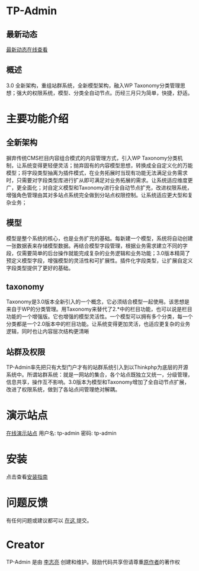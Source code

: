 # TP-Admin #

## 最新动态
[最新动态在线查看](http://www.hhailuo.com/archives/18203)

## 概述 
3.0 全新架构，重组站群系统，全新模型架构，融入WP Taxonomy分类管理思想；强大的权限系统，模型、分类全自动节点。历经三月只为简单，快捷，舒适。

# 主要功能介绍 #
## 全新架构
摒弃传统CMS栏目内容组合模式的内容管理方式，引入WP Taxonomy分类机制，让系统变得更轻便灵活；抛弃固有的内容模型思想，转换成全自定义化的万能模型；将字段类型抽离为插件模式，在业务拓展时当现有功能无法满足业务需求时，只需要对字段类型库进行扩从即可满足对业务拓展的需求。让系统适应维度更广，更全面化；对自定义模型和Taxonomy进行全自动节点扩充，改进权限系统，增强角色管理由其对多站点系统完全做到分站点权限控制。让系统适应更大型和复杂业务；

## 模型
模型是整个系统的核心，也是业务扩充的基础。每新建一个模型，系统将自动创建一张数据表来存储模型数据。再结合模型字段管理，根据业务需求建立不同的字段，仅需要简单的后台操作就能完成复杂的业务逻辑和业务功能；3.0版本精简了预定义模型字段，增强模型的灵活性和可扩展性。插件化字段类型，让扩展自定义字段类型提供了更好的基础。

## taxonomy
Taxonomy是3.0版本全新引入的一个概念，它必须结合模型一起使用。该思想是来自于WP的分类管理。用Taxonomy来替代了2.*中的栏目功能，也可以说是栏目功能的一个增强版。它也增强的模型灵活性。一个模型可以拥有多个分类，每一个分类都是一个2.0版本中的栏目功能。让系统变得更加灵活，也适应更复杂的业务逻辑，同时也让内容层次结构更清晰

## 站群及权限
TP-Admin率先把只有大型门户才有的站群系统引入到以Thinkphp为底层的开源系统中。所谓站群系统：就是一网站的集合，各个站点既独立又统一，分级管理，信息共享，操作互不影响。3.0版本为模型和Taxonomy增加了全自动节点扩展，改进了权限系统，做到了各站点间管理绝对解耦。

# 演示站点 #
[在线演示站点](http://tp3.hhailuo.com/)
用户名: tp-admin 密码: tp-admin

# 安装 #
点击查看[安装指南](http://tp3.hhailuo.com/#setup)

# 问题反馈 #
有任何问题或建议都可以 [ 在这 ](https://github.com/xiaoyao-work/TP-Admin-V2.0/issues) 提交。

# Creator #
TP-Admin 是由 [李志亮](http://www.hhailuo.com) 创建和维护。鼓励代码共享但请尊重[原作者](http://www.hhailuo.com)的著作权
